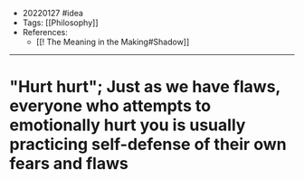 - 20220127 #idea
- Tags: [[Philosophy]]
- References:
	- [[! The Meaning in the Making#Shadow]]

---

# "Hurt hurt"; Just as we have flaws, everyone who attempts to emotionally hurt you is usually practicing self-defense of their own fears and flaws